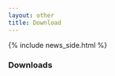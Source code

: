 ```yaml
---
layout: other
title: Download
---
```

{% include news_side.html %}
<div class="w3-row-padding w3-container w3-threequarter w3-content">
  <div class="w3-content">
        <h3><b>Downloads</b></h3>
  	<div id="releasesquotes" class="w3-medium w3-text-black">
	</div>
   </div>
</div>
<script>
	$(document).ready(function(){
		$.getJSON('https://api.github.com/repos/gama-platform/gama/releases', function(data) {
			var ahtml="";
			$.each(data,function()
			{
            
				ahtml=ahtml+"<h4 id='div_"+this["name"].replace(/\s/g, '')+"' class='w3-medium w3-text-black' style=' margin-left:10px'> <b>"+this["name"]+"</b></h4> <a onclick='toggleDownloads(\""+this["name"].replace(/\s/g, '')+"\");' href='#'>See more...</a><div id='"+this["name"].replace(/\s/g, '',"")+"' style='display: none;'>";
				$.each(this["assets"],function()
				{
					ahtml=ahtml+"<div class='w3-panel w3-light-grey w3-animate-opacity w3-hover-text-blue'><span><a href='"+this["browser_download_url"]+"'>"+this["name"]+" ("+(this["size"]/1000000).toFixed(1)+" Mb ) </a></span><a href='"+this["browser_download_url"]+"'><i class='fa fa-2x fa-download w3-text-black w3-right'></i></a></div>";
				});
				ahtml=ahtml+"</div>";
			});
			$("#releasesquotes").html(ahtml);
			$("#releasesquotes").linkify();
		});	
	});
        function toggleDownloads(theId) {
            var lTable = document.getElementById(theId);
            lTable.style.display = (lTable.style.display == "block") ? "none" : "block";
        }
</script>

